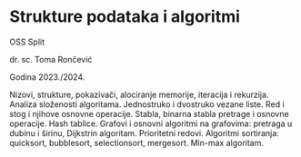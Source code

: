 # Strukture podataka i algoritmi

OSS Split

dr. sc. Toma Rončević

Godina 2023./2024.

Nizovi, strukture, pokazivači, alociranje memorije, iteracija i rekurzija. 
Analiza složenosti algoritama. 
Jednostruko i dvostruko vezane liste.
Red i stog i njihove osnovne operacije. 
Stabla, binarna stabla pretrage i osnovne operacije. Hash tablice.
Grafovi i osnovni algoritmi na grafovima: pretraga u dubinu i širinu, Dijkstrin algoritam. 
Prioritetni redovi. 
Algoritmi sortiranja: quicksort, bubblesort, selectionsort, mergesort.
Min-max algoritam.
